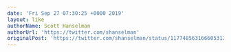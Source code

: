 ```yaml
---
date: 'Fri Sep 27 07:30:25 +0000 2019'
layout: like
authorName: Scott Hanselman
authorUrl: 'https://twitter.com/shanselman'
originalPost: 'https://twitter.com/shanselman/status/1177485631666053123'
---
```

